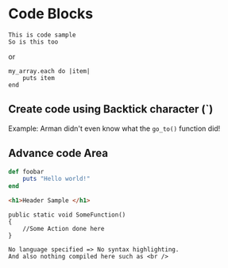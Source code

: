 
# Code Blocks

    This is code sample
    So is this too

or 


    my_array.each do |item|
        puts item
    end

## Create code using Backtick character (`)

Example: Arman didn't even know what the `go_to()` function did!

## Advance code Area

```ruby
def foobar
    puts "Hello world!"
end
```

```HTML
<h1>Header Sample </h1>
```

```CSharp
public static void SomeFunction()
{
    //Some Action done here
}
```

```
No language specified => No syntax highlighting. 
And also nothing compiled here such as <br />
```
